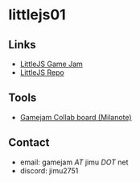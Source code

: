 # littlejs01

## Links
- [LittleJS Game Jam](https://itch.io/jam/littlejs-game-jam)
- [LittleJS Repo](https://github.com/KilledByAPixel/LittleJS)


## Tools
- [Gamejam Collab board (Milanote)](https://app.milanote.com/1Tejlw1vrt4W34/littlejs)

## Contact
- email: gamejam _AT_ jimu _DOT_ net
- discord: jimu2751

